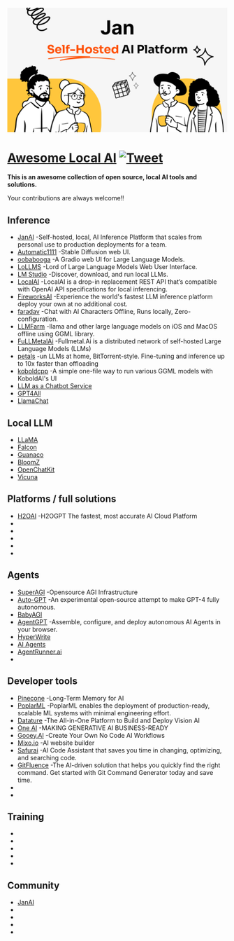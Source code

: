 ![JanAI](JanAI.png)

# [Awesome Local AI](https://github.com/janhq/awesome-local-ai) [![Tweet](https://img.shields.io/twitter/url/http/shields.io.svg?style=social)](https://twitter.com/intent/tweet?text=Awesome%20Local%20AI%20-%20a%20collection%20of%20open%20source,%20local%20AI%20tools%20and%20solutions%20by%20@jan_dotai&url=https://github.com/janhq/awesome-local-ai&hashtags=AI,OpenSource)

**This is an awesome collection of open source, local AI tools and solutions.**

  Your contributions are always welcome!!

## Inference
* [JanAI](https://github.com/ajenti/ajenti) -Self-hosted, local, AI Inference Platform that scales from personal use to production deployments for a team.
* [Automatic1111](https://github.com/AUTOMATIC1111/stable-diffusion-webui) -Stable Diffusion web UI.
* [oobabooga](https://github.com/oobabooga/text-generation-webui) -A Gradio web UI for Large Language Models.
* [LoLLMS](https://github.com/ParisNeo/lollms-webui) -Lord of Large Language Models Web User Interface.
* [LM Studio](https://lmstudio.ai/) -Discover, download, and run local LLMs.
* [LocalAI](https://github.com/go-skynet/LocalAI) -LocalAI is a drop-in replacement REST API that’s compatible with OpenAI API specifications for local inferencing.
* [FireworksAI](https://app.fireworks.ai/) -Experience the world's fastest LLM inference platform deploy your own at no additional cost.
* [faradav](https://faraday.dev/) -Chat with AI Characters Offline, Runs locally, Zero-configuration.
* [LLMFarm](https://github.com/guinmoon/LLMFarm) -llama and other large language models on iOS and MacOS offline using GGML library.
* [FuLLMetalAi](https://www.fullmetal.ai/) -Fullmetal.Ai is a distributed network of self-hosted Large Language Models (LLMs)
* [petals](https://github.com/bigscience-workshop/petals) -un LLMs at home, BitTorrent-style. Fine-tuning and inference up to 10x faster than offloading
* [koboldcpp](https://github.com/LostRuins/koboldcpp) -A simple one-file way to run various GGML models with KoboldAI's UI
* [LLM as a Chatbot Service](https://github.com/deep-diver/LLM-As-Chatbot)
* [GPT4All](https://gpt4all.io)
* [LlamaChat](https://llamachat.app/)

## Local LLM
* [LLaMA](https://ai.meta.com/llama/)
* [Falcon](https://falconllm.tii.ae/)
* [Guanaco](https://huggingface.co/JosephusCheung/Guanaco)
* [BloomZ](https://huggingface.co/bigscience/bloomz)
* [OpenChatKit](https://openchatkit.net/)
* [Vicuna](https://lmsys.org/blog/2023-03-30-vicuna/)


## Platforms / full solutions
* [H2OAI](https://h2o.ai/#tabs-320f3fc63d-item-aa19ad7787-tab) -H2OGPT The fastest, most accurate AI Cloud Platform
* []()
* []()
* []()
* []()
* 
## Agents
* [SuperAGI](https://superagi.com/) -Opensource AGI Infrastructure
* [Auto-GPT](https://github.com/Significant-Gravitas/Auto-GPT) -An experimental open-source attempt to make GPT-4 fully autonomous.
* [BabyAGI](https://github.com/yoheinakajima/babyagi)
* [AgentGPT](https://agentgpt.reworkd.ai/) -Assemble, configure, and deploy autonomous AI Agents in your browser.
* [HyperWrite](https://www.hyperwriteai.com/)
* [AI Agents](https://aiagent.app/)
* [AgentRunner.ai](https://www.agentrunner.ai)
* []()
## Developer tools
* [Pinecone](https://www.pinecone.io) -Long-Term Memory for AI
* [PoplarML](https://www.poplarml.com) -PoplarML enables the deployment of production-ready, scalable ML systems with minimal engineering effort.
* [Datature](https://datature.io) -The All-in-One Platform to Build and Deploy Vision AI 
* [One AI](https://www.oneai.com/) -MAKING GENERATIVE AI BUSINESS-READY
* [Gooey.AI](https://gooey.ai/) -Create Your Own No Code AI Workflows
* [Mixo.io](https://mixo.io/?via=futurepedia) -AI website builder
* [Safurai](https://www.safurai.com) -AI Code Assistant that saves you time in changing, optimizing, and searching code.
* [GitFluence](https://www.gitfluence.com) -The AI-driven solution that helps you quickly find the right command. Get started with Git Command Generator today and save time.
* []()
* []()
## Training
* []()
* []()
* []()
* []()
* []()
## Community
* [JanAI](https://discord.gg/WWjdgYw9Fa)
* []()
* []()
* []()
* []()
